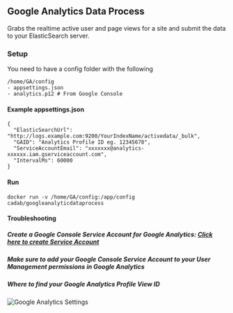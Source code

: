 
## Google Analytics Data Process

Grabs the realtime active user and page views for a site and submit the data to your ElasticSearch server.

### Setup

You need to have a config folder with the following

	/home/GA/config
	- appsettings.json
	- analytics.p12 # From Google Console


#### Example appsettings.json
	{
	  "ElasticSearchUrl": "http://logs.example.com:9200/YourIndexName/activedata/_bulk",
	  "GAID": "Analytics Profile ID eg. 12345678",
	  "ServiceAccountEmail": "xxxxxxx@analytics-xxxxxx.iam.gserviceaccount.com",
	  "IntervalMs": 60000
	}
#### Run

	docker run -v /home/GA/config:/app/config cadab/googleanalyticdataprocess

#### Troubleshooting
##### Create a Google Console Service Account for Google Analytics: [Click here to create Service Account](https://console.cloud.google.com/iam-admin/serviceaccounts)
##### Make sure to add your Google Console Service Account to your User Management permissions in Google Analytics
##### Where to find your Google Analytics Profile View ID
![Google Analytics Settings](https://reflectivedata.com/wp-content/uploads/2017/11/Screenshot-from-2017-11-20-12-05-20.png)
